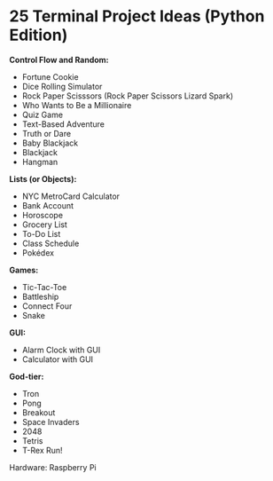 # 25 Terminal Project Ideas (Python Edition)

**Control Flow and Random:**

- Fortune Cookie
- Dice Rolling Simulator
- Rock Paper Scisssors (Rock Paper Scissors Lizard Spark)
- Who Wants to Be a Millionaire
- Quiz Game
- Text-Based Adventure
- Truth or Dare
- Baby Blackjack
- Blackjack
- Hangman

**Lists (or Objects):**

- NYC MetroCard Calculator
- Bank Account
- Horoscope
- Grocery List
- To-Do List
- Class Schedule
- Pokédex

**Games:**

- Tic-Tac-Toe
- Battleship
- Connect Four
- Snake

**GUI:**

- Alarm Clock with GUI
- Calculator with GUI

**God-tier:**

- Tron
- Pong
- Breakout
- Space Invaders
- 2048
- Tetris
- T-Rex Run!

Hardware: Raspberry Pi


